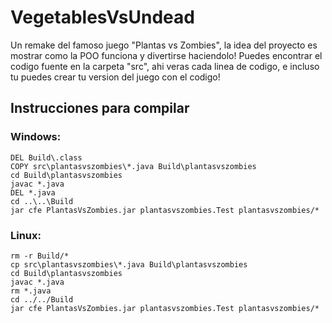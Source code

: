 # VegetablesVsUndead
<!-- Just a java console application of the famous game "Plants vs Zombies", the idea is to show how POO works and to have some fun while doing it!

You can find the source code in the "src" folder, there you can find every single code line.
Also you can find a built version with the jar file, or you can create your own with the built .class files if you wish. -->
Un remake del famoso juego "Plantas vs Zombies", la idea del proyecto es mostrar como la POO funciona y divertirse haciendolo!
Puedes encontrar el codigo fuente en la carpeta "src", ahi veras cada linea de codigo, e incluso tu puedes crear tu version del juego con el codigo!
## Instrucciones para compilar
### Windows:

    DEL Build\.class 
    COPY src\plantasvszombies\*.java Build\plantasvszombies 
    cd Build\plantasvszombies
    javac *.java
    DEL *.java
    cd ..\..\Build
    jar cfe PlantasVsZombies.jar plantasvszombies.Test plantasvszombies/*

### Linux: 
    
    rm -r Build/*
    cp src\plantasvszombies\*.java Build\plantasvszombies 
    cd Build\plantasvszombies
    javac *.java
    rm *.java
    cd ../../Build
    jar cfe PlantasVsZombies.jar plantasvszombies.Test plantasvszombies/*
